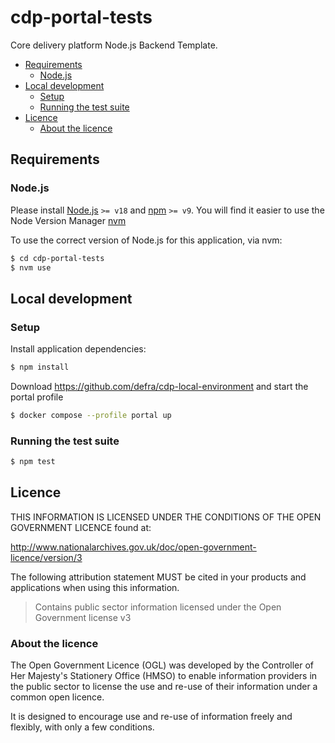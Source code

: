 # cdp-portal-tests

Core delivery platform Node.js Backend Template.

- [Requirements](#requirements)
  - [Node.js](#nodejs)
- [Local development](#local-development)
  - [Setup](#setup)
  - [Running the test suite](#running-the-test-suite)
- [Licence](#licence)
  - [About the licence](#about-the-licence)

## Requirements

### Node.js

Please install [Node.js](http://nodejs.org/) `>= v18` and [npm](https://nodejs.org/) `>= v9`. You will find it
easier to use the Node Version Manager [nvm](https://github.com/creationix/nvm)

To use the correct version of Node.js for this application, via nvm:

```bash
$ cd cdp-portal-tests
$ nvm use
```

## Local development

### Setup

Install application dependencies:

```bash
$ npm install
```

Download https://github.com/defra/cdp-local-environment and start the portal profile

```bash
$ docker compose --profile portal up
```

### Running the test suite

```bash
$ npm test
```


## Licence

THIS INFORMATION IS LICENSED UNDER THE CONDITIONS OF THE OPEN GOVERNMENT LICENCE found at:

<http://www.nationalarchives.gov.uk/doc/open-government-licence/version/3>

The following attribution statement MUST be cited in your products and applications when using this information.

> Contains public sector information licensed under the Open Government license v3

### About the licence

The Open Government Licence (OGL) was developed by the Controller of Her Majesty's Stationery Office (HMSO) to enable
information providers in the public sector to license the use and re-use of their information under a common open
licence.

It is designed to encourage use and re-use of information freely and flexibly, with only a few conditions.
